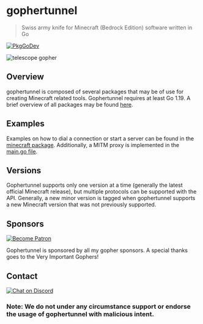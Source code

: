 # gophertunnel
> Swiss army knife for Minecraft (Bedrock Edition) software written in Go

[![PkgGoDev](https://pkg.go.dev/badge/github.com/Adrian8115/gophertunnel-Amethyst-Protocol)](https://pkg.go.dev/github.com/Adrian8115/gophertunnel-Amethyst-Protocol)

![telescope gopher](https://raw.githubusercontent.com/Adrian8115/gophertunnel-Amethyst-Protocol/master/gophertunnel_telescope_coloured.png)

## Overview
gophertunnel is composed of several packages that may be of use for creating Minecraft related tools. Gophertunnel requires at least Go 1.19. 
A brief overview of all packages may be found [here](https://pkg.go.dev/mod/github.com/Adrian8115/gophertunnel-Amethyst-Protocol?tab=packages).

## Examples
Examples on how to dial a connection or start a server can be found in the [minecraft package](https://github.com/Adrian8115/gophertunnel-Amethyst-Protocol/tree/master/minecraft).
Additionally, a MITM proxy is implemented in the [main.go file](https://github.com/Adrian8115/gophertunnel-Amethyst-Protocol/blob/master/main.go).

## Versions
Gophertunnel supports only one version at a time (generally the latest official Minecraft release), but multiple protocols can be supported with the API. Generally, a new
minor version is tagged when gophertunnel supports a new Minecraft version that was not previously supported.

## Sponsors
[![Become Patron](https://img.shields.io/badge/dynamic/json?logo=patreon&style=for-the-badge&color=%23e85b46&label=Patreon&query=data.attributes.patron_count&suffix=%20patrons&url=https%3A%2F%2Fwww.patreon.com%2Fapi%2Fcampaigns%2F2832539)](https://patreon.com/sandertv)

Gophertunnel is sponsored by all my gopher sponsors. A special thanks goes to the Very Important Gophers!

## Contact
[![Chat on Discord](https://img.shields.io/badge/Chat-On%20Discord-738BD7.svg?style=for-the-badge)](https://discord.com/invite/U4kFWHhTNR)

### Note: We do not under any circumstance support or endorse the usage of gophertunnel with malicious intent.
